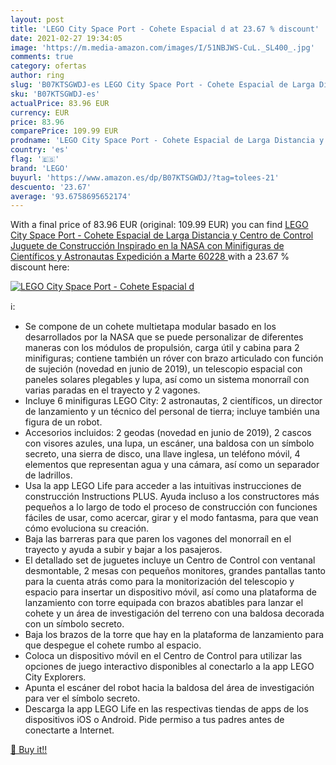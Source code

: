 ```yaml
---
layout: post
title: 'LEGO City Space Port - Cohete Espacial d at 23.67 % discount'
date: 2021-02-27 19:34:05
image: 'https://m.media-amazon.com/images/I/51NBJWS-CuL._SL400_.jpg'
comments: true
category: ofertas
author: ring
slug: 'B07KTSGWDJ-es LEGO City Space Port - Cohete Espacial de Larga Distancia...'
sku: 'B07KTSGWDJ-es'
actualPrice: 83.96 EUR
currency: EUR
price: 83.96
comparePrice: 109.99 EUR
prodname: 'LEGO City Space Port - Cohete Espacial de Larga Distancia y Centro de Control  Juguete de Construcción Inspirado en la NASA con Minifiguras de Científicos y Astronautas  Expedición a Marte  60228 '
country: 'es'
flag: '🇪🇸'
brand: 'LEGO'
buyurl: 'https://www.amazon.es/dp/B07KTSGWDJ/?tag=tolees-21'
descuento: '23.67'
average: '93.6758695652174'
---
```


With a final price of 83.96 EUR (original: 109.99 EUR) you can find [LEGO City Space Port - Cohete Espacial de Larga Distancia y Centro de Control  Juguete de Construcción Inspirado en la NASA con Minifiguras de Científicos y Astronautas  Expedición a Marte  60228 ](https://www.amazon.es/dp/B07KTSGWDJ/?tag=tolees-21) with a  23.67 % discount here:

[![LEGO City Space Port - Cohete Espacial d](https://m.media-amazon.com/images/I/51NBJWS-CuL._SL400_.jpg)](https://www.amazon.es/dp/B07KTSGWDJ/?tag=tolees-21)

ℹ️:

- Se compone de un cohete multietapa modular basado en los desarrollados por la NASA que se puede personalizar de diferentes maneras con los módulos de propulsión, carga útil y cabina para 2 minifiguras; contiene también un róver con brazo articulado con función de sujeción (novedad en junio de 2019), un telescopio espacial con paneles solares plegables y lupa, así como un sistema monorraíl con varias paradas en el trayecto y 2 vagones.
- Incluye 6 minifiguras LEGO City: 2 astronautas, 2 científicos, un director de lanzamiento y un técnico del personal de tierra; incluye también una figura de un robot.
- Accesorios incluidos: 2 geodas (novedad en junio de 2019), 2 cascos con visores azules, una lupa, un escáner, una baldosa con un símbolo secreto, una sierra de disco, una llave inglesa, un teléfono móvil, 4 elementos que representan agua y una cámara, así como un separador de ladrillos.
- Usa la app LEGO Life para acceder a las intuitivas instrucciones de construcción Instructions PLUS. Ayuda incluso a los constructores más pequeños a lo largo de todo el proceso de construcción con funciones fáciles de usar, como acercar, girar y el modo fantasma, para que vean cómo evoluciona su creación.
- Baja las barreras para que paren los vagones del monorraíl en el trayecto y ayuda a subir y bajar a los pasajeros.
- El detallado set de juguetes incluye un Centro de Control con ventanal desmontable, 2 mesas con pequeños monitores, grandes pantallas tanto para la cuenta atrás como para la monitorización del telescopio y espacio para insertar un dispositivo móvil, así como una plataforma de lanzamiento con torre equipada con brazos abatibles para lanzar el cohete y un área de investigación del terreno con una baldosa decorada con un símbolo secreto.
- Baja los brazos de la torre que hay en la plataforma de lanzamiento para que despegue el cohete rumbo al espacio.
- Coloca un dispositivo móvil en el Centro de Control para utilizar las opciones de juego interactivo disponibles al conectarlo a la app LEGO City Explorers.
- Apunta el escáner del robot hacia la baldosa del área de investigación para ver el símbolo secreto.
- Descarga la app LEGO Life en las respectivas tiendas de apps de los dispositivos iOS o Android. Pide permiso a tus padres antes de conectarte a Internet.

[🛒 Buy it!!](https://www.amazon.es/dp/B07KTSGWDJ/?tag=tolees-21)
